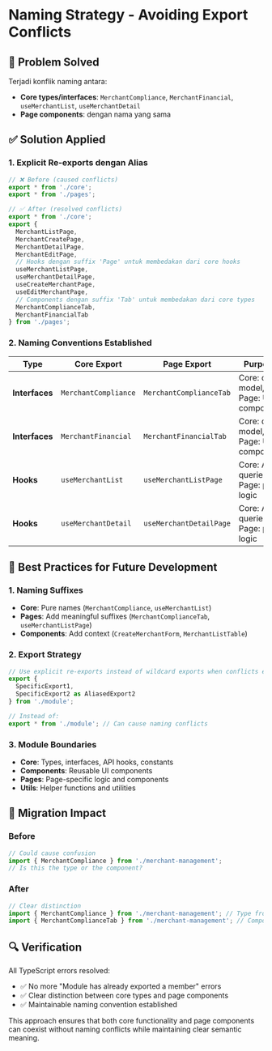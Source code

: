 # Naming Strategy - Avoiding Export Conflicts

## 🚨 Problem Solved

Terjadi konflik naming antara:
- **Core types/interfaces**: `MerchantCompliance`, `MerchantFinancial`, `useMerchantList`, `useMerchantDetail`
- **Page components**: dengan nama yang sama

## ✅ Solution Applied

### 1. **Explicit Re-exports dengan Alias**

```typescript
// ❌ Before (caused conflicts)
export * from './core';
export * from './pages';

// ✅ After (resolved conflicts)
export * from './core';
export { 
  MerchantListPage,
  MerchantCreatePage, 
  MerchantDetailPage,
  MerchantEditPage,
  // Hooks dengan suffix 'Page' untuk membedakan dari core hooks
  useMerchantListPage,
  useMerchantDetailPage,
  useCreateMerchantPage,
  useEditMerchantPage,
  // Components dengan suffix 'Tab' untuk membedakan dari core types
  MerchantComplianceTab,
  MerchantFinancialTab
} from './pages';
```

### 2. **Naming Conventions Established**

| Type | Core Export | Page Export | Purpose |
|------|-------------|-------------|----------|
| **Interfaces** | `MerchantCompliance` | `MerchantComplianceTab` | Core: data model, Page: UI component |
| **Interfaces** | `MerchantFinancial` | `MerchantFinancialTab` | Core: data model, Page: UI component |
| **Hooks** | `useMerchantList` | `useMerchantListPage` | Core: API queries, Page: page logic |
| **Hooks** | `useMerchantDetail` | `useMerchantDetailPage` | Core: API queries, Page: page logic |

## 🎯 Best Practices for Future Development

### 1. **Naming Suffixes**
- **Core**: Pure names (`MerchantCompliance`, `useMerchantList`)
- **Pages**: Add meaningful suffixes (`MerchantComplianceTab`, `useMerchantListPage`)
- **Components**: Add context (`CreateMerchantForm`, `MerchantListTable`)

### 2. **Export Strategy**
```typescript
// Use explicit re-exports instead of wildcard exports when conflicts exist
export { 
  SpecificExport1,
  SpecificExport2 as AliasedExport2
} from './module';

// Instead of:
export * from './module'; // Can cause naming conflicts
```

### 3. **Module Boundaries**
- **Core**: Types, interfaces, API hooks, constants
- **Components**: Reusable UI components
- **Pages**: Page-specific logic and components
- **Utils**: Helper functions and utilities

## 📝 Migration Impact

### Before
```typescript
// Could cause confusion
import { MerchantCompliance } from './merchant-management';
// Is this the type or the component?
```

### After
```typescript
// Clear distinction
import { MerchantCompliance } from './merchant-management'; // Type from core
import { MerchantComplianceTab } from './merchant-management'; // Component from pages
```

## 🔍 Verification

All TypeScript errors resolved:
- ✅ No more "Module has already exported a member" errors
- ✅ Clear distinction between core types and page components
- ✅ Maintainable naming convention established

This approach ensures that both core functionality and page components can coexist without naming conflicts while maintaining clear semantic meaning.
